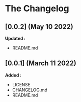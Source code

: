 # The Changelog

## [0.0.2] (May 10 2022)

**Updated :**

- README.md

## [0.0.1] (March 11 2022)

**Added :**

- LICENSE
- CHANGELOG.md
- README.md

